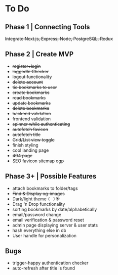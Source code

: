 # To Do

## Phase 1 | Connecting Tools

~~Integrate Next.js, Express, Node, PostgreSQL, Redux~~

## Phase 2 | Create MVP

- ~~register+login~~
- ~~loggedIn Checker~~
- ~~logout functionality~~
- ~~delete account~~
- ~~tie bookmarks to user~~
- ~~create bookmarks~~
- ~~read bookmarks~~
- ~~update bookmarks~~
- ~~delete bookmarks~~
- ~~backend validation~~
- frontend validation
- ~~spinner while authenticating~~
- ~~autofetch favicon~~
- ~~autofetch title~~
- ~~Grid/List view toggle~~
- finish styling
- cool landing page
- ~~404 page~~
- SEO favicon sitemap ogp

## Phase 3+ | Possible Features

- attach bookmarks to folder/tags
- ~~Find & Display og-images~~
- Dark/light theme ☾☽☀️
- Drag 'n Drop functionality
- sorting bookmarks by date/alphabetically
- email/password change
- email verification & password reset
- admin page displaying server & user stats
- hash everything else in db
- User handle for personalization

## Bugs

- trigger-happy authentication checker
- auto-refresh after title is found
